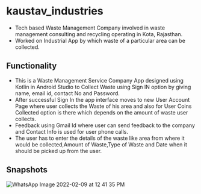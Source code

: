 # kaustav_industries
- Tech based Waste Management Company involved in waste management consulting and recycling operating in Kota, Rajasthan.
- Worked on Industrial App by which waste of a particular area can be collected.

## Functionality
- This is a Waste Management Service Company App designed using Kotlin in Android Studio to Collect Waste using Sign IN option by giving name, email id, contact No and Password.
- After successful Sign In the app interface moves to new User Account Page where user collects the Waste of his area and also for User Coins Collected option is there which depends on the amount of waste user collects.
- Feedback using Gmail Id where user can send feedback to the company and Contact Info  is used for user phone calls.
- The user has to enter the details of the waste like area from where it would be collected,Amount of Waste,Type of Waste and Date when it should be picked up from the user.


## Snapshots

![WhatsApp Image 2022-02-09 at 12 41 35 PM](https://user-images.githubusercontent.com/87956374/153144519-244d16b2-004e-452d-9b30-0802d0b97a87.jpeg)



